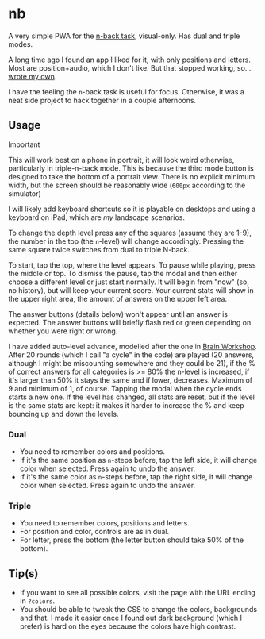 # nb

A very simple PWA for the [n-back task](https://en.wikipedia.org/wiki/N-back), visual-only.
Has dual and triple modes.

A long time ago I found an app I liked for it, with only positions and letters. Most are
position+audio, which I don't like. But that stopped working, so…
[wrote my own](https://www.youtube.com/watch?v=ubPWaDWcOLU).

I have the feeling the `n`-back task is useful for focus. Otherwise, it was a neat side
project to hack together in a couple afternoons.

## Usage

> [!IMPORTANT]
> This will work best on a phone in portrait, it will look weird otherwise, particularly in triple-n-back mode. This is because the third mode button is designed to take the bottom of a portrait view. There is no explicit minimum width, but the screen should be reasonably wide (`600px` according to the simulator)
>
> I will likely add keyboard shortcuts so it is playable on desktops and using a keyboard on iPad, which are _my_ landscape scenarios.

To change the depth level press any of the squares (assume they are 1-9), the number in the top (the `n`-level)
will change accordingly. Pressing the same square twice switches from dual to triple N-back.

To start, tap the top, where the level appears. To pause while playing, press the middle or top. To dismiss the pause,
tap the modal and then either choose a different level or just start normally. It will begin from "now" (so, no history),
but will keep your current score. Your current stats will show in the upper right area, the amount of answers on the upper
left area.

The answer buttons (details below) won't appear until an answer is expected. The answer buttons will briefly flash red or green depending on whether you were right or wrong.

I have added auto-level advance, modelled after the one in [Brain Workshop](https://brainworkshop.sourceforge.net/details.html). After 20 rounds (which I call "a cycle" in the code) are played (20 answers, although I might be miscounting somewhere and they could be 21), if the % of correct answers for all categories is >= 80% the n-level is increased, if it's larger than 50% it stays the same and if lower, decreases. Maximum of 9 and minimum of 1, of course. Tapping the modal when the cycle ends starts a new one. If the level has changed, all stats are reset, but if the level is the same stats are kept: it makes it harder to increase the % and keep bouncing up and down the levels.

### Dual

- You need to remember colors and positions.
- If it's the same position as `n`-steps before, tap the left side, it will change color when selected. Press again to undo the answer.
- If it's the same color as `n`-steps before, tap the right side, it will change color when selected. Press again to undo the answer.

### Triple

- You need to remember colors, positions and letters.
- For position and color, controls are as in dual.
- For letter, press the bottom (the letter button should take 50% of the bottom).

## Tip(s)

- If you want to see all possible colors, visit the page with the URL ending in `?colors`.
- You should be able to tweak the CSS to change the colors, backgrounds and that. I made it easier once I found out dark background (which I prefer) is hard on the eyes because the colors have high contrast.

